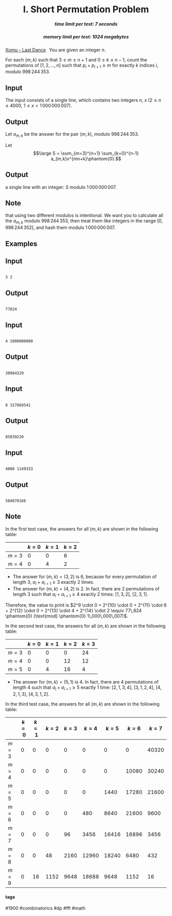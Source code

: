 <h1 style='text-align: center;'> I. Short Permutation Problem</h1>

<h5 style='text-align: center;'>time limit per test: 7 seconds</h5>
<h5 style='text-align: center;'>memory limit per test: 1024 megabytes</h5>

[Xomu - Last Dance](https://soundcloud.com/xomuu/xomu-last-dance)⠀You are given an integer $n$.

For each $(m, k)$ such that $3 \leq m \leq n+1$ and $0 \leq k \leq n-1$, count the permutations of $[1, 2, ..., n]$ such that $p_i + p_{i+1} \geq m$ for exactly $k$ indices $i$, modulo $998\,244\,353$.

## Input

The input consists of a single line, which contains two integers $n$, $x$ ($2 \leq n \leq 4000$, $1 \leq x < 1\,000\,000\,007$).

## Output

Let $a_{m,k}$ be the answer for the pair $(m, k)$, modulo $998\,244\,353$.

Let $$\large S = \sum_{m=3}^{n+1} \sum_{k=0}^{n-1} a_{m,k}x^{mn+k}\phantom{0}.$$

## Output

 a single line with an integer: $S$ modulo $1\,000\,000\,007$.

## Note

 that using two different modulos is intentional. We want you to calculate all the $a_{m,k}$ modulo $998\,244\,353$, then treat them like integers in the range $[0, 998\,244\,352]$, and hash them modulo $1\,000\,000\,007$.

## Examples

## Input


```

3 2
```
## Output


```

77824

```
## Input


```

4 1000000000
```
## Output


```

30984329

```
## Input


```

8 327869541
```
## Output


```

85039220

```
## Input


```

4000 1149333
```
## Output


```

584870166

```
## Note

In the first test case, the answers for all $(m, k)$ are shown in the following table:

 

|  | $k = 0$ | $k = 1$ | $k = 2$ |
| --- | --- | --- | --- |
| $m = 3$ | $0$ | $0$ | $6$ |
| $m = 4$ | $0$ | $4$ | $2$ |

 * The answer for $(m, k) = (3, 2)$ is $6$, because for every permutation of length $3$, $a_i + a_{i+1} \geq 3$ exactly $2$ times.
* The answer for $(m, k) = (4, 2)$ is $2$. In fact, there are $2$ permutations of length $3$ such that $a_i + a_{i+1} \geq 4$ exactly $2$ times: $[1, 3, 2]$, $[2, 3, 1]$.

Therefore, the value to print is $2^9 \cdot 0 + 2^{10} \cdot 0 + 2^{11} \cdot 6 + 2^{12} \cdot 0 + 2^{13} \cdot 4 + 2^{14} \cdot 2 \equiv 77\,824 \phantom{0} (\text{mod} \phantom{0} 1\,000\,000\,007)$.

In the second test case, the answers for all $(m, k)$ are shown in the following table:

 

|  | $k = 0$ | $k = 1$ | $k = 2$ | $k = 3$ |
| --- | --- | --- | --- | --- |
| $m = 3$ | $0$ | $0$ | $0$ | $24$ |
| $m = 4$ | $0$ | $0$ | $12$ | $12$ |
| $m = 5$ | $0$ | $4$ | $16$ | $4$ |

 * The answer for $(m, k) = (5, 1)$ is $4$. In fact, there are $4$ permutations of length $4$ such that $a_i + a_{i+1} \geq 5$ exactly $1$ time: $[2, 1, 3, 4]$, $[3, 1, 2, 4]$, $[4, 2, 1, 3]$, $[4, 3, 1, 2]$.

In the third test case, the answers for all $(m, k)$ are shown in the following table:

 

|  | $k = 0$ | $k = 1$ | $k = 2$ | $k = 3$ | $k = 4$ | $k = 5$ | $k = 6$ | $k = 7$ |
| --- | --- | --- | --- | --- | --- | --- | --- | --- |
| $m = 3$ | $0$ | $0$ | $0$ | $0$ | $0$ | $0$ | $0$ | $40320$ |
| $m = 4$ | $0$ | $0$ | $0$ | $0$ | $0$ | $0$ | $10080$ | $30240$ |
| $m = 5$ | $0$ | $0$ | $0$ | $0$ | $0$ | $1440$ | $17280$ | $21600$ |
| $m = 6$ | $0$ | $0$ | $0$ | $0$ | $480$ | $8640$ | $21600$ | $9600$ |
| $m = 7$ | $0$ | $0$ | $0$ | $96$ | $3456$ | $16416$ | $16896$ | $3456$ |
| $m = 8$ | $0$ | $0$ | $48$ | $2160$ | $12960$ | $18240$ | $6480$ | $432$ |
| $m = 9$ | $0$ | $16$ | $1152$ | $9648$ | $18688$ | $9648$ | $1152$ | $16$ |

 

#### tags 

#1900 #combinatorics #dp #fft #math 